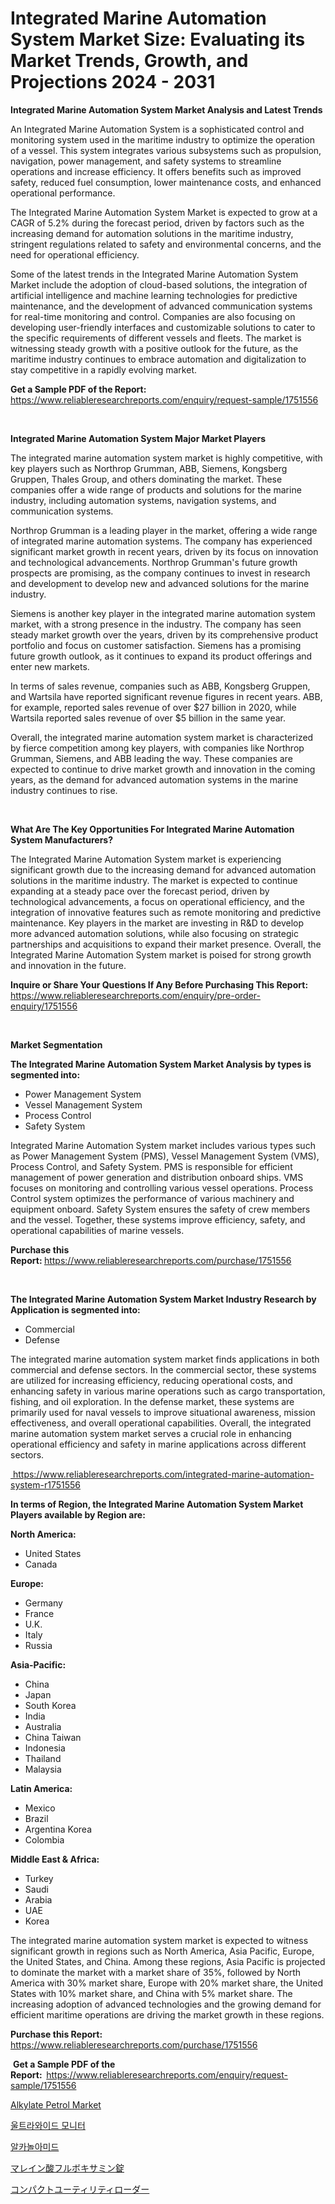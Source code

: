 <p><h1>Integrated Marine Automation System Market Size: Evaluating its Market Trends, Growth, and Projections 2024 - 2031</h1></p><p><strong>Integrated Marine Automation System Market Analysis and Latest Trends</strong></p>
<p><p>An Integrated Marine Automation System is a sophisticated control and monitoring system used in the maritime industry to optimize the operation of a vessel. This system integrates various subsystems such as propulsion, navigation, power management, and safety systems to streamline operations and increase efficiency. It offers benefits such as improved safety, reduced fuel consumption, lower maintenance costs, and enhanced operational performance.</p><p>The Integrated Marine Automation System Market is expected to grow at a CAGR of 5.2% during the forecast period, driven by factors such as the increasing demand for automation solutions in the maritime industry, stringent regulations related to safety and environmental concerns, and the need for operational efficiency.</p><p>Some of the latest trends in the Integrated Marine Automation System Market include the adoption of cloud-based solutions, the integration of artificial intelligence and machine learning technologies for predictive maintenance, and the development of advanced communication systems for real-time monitoring and control. Companies are also focusing on developing user-friendly interfaces and customizable solutions to cater to the specific requirements of different vessels and fleets. The market is witnessing steady growth with a positive outlook for the future, as the maritime industry continues to embrace automation and digitalization to stay competitive in a rapidly evolving market.</p></p>
<p><strong>Get a Sample PDF of the Report:&nbsp;</strong> <a href="https://www.reliableresearchreports.com/enquiry/request-sample/1751556">https://www.reliableresearchreports.com/enquiry/request-sample/1751556</a></p>
<p>&nbsp;</p>
<p><strong>Integrated Marine Automation System Major Market Players</strong></p>
<p><p>The integrated marine automation system market is highly competitive, with key players such as Northrop Grumman, ABB, Siemens, Kongsberg Gruppen, Thales Group, and others dominating the market. These companies offer a wide range of products and solutions for the marine industry, including automation systems, navigation systems, and communication systems.</p><p>Northrop Grumman is a leading player in the market, offering a wide range of integrated marine automation systems. The company has experienced significant market growth in recent years, driven by its focus on innovation and technological advancements. Northrop Grumman's future growth prospects are promising, as the company continues to invest in research and development to develop new and advanced solutions for the marine industry.</p><p>Siemens is another key player in the integrated marine automation system market, with a strong presence in the industry. The company has seen steady market growth over the years, driven by its comprehensive product portfolio and focus on customer satisfaction. Siemens has a promising future growth outlook, as it continues to expand its product offerings and enter new markets.</p><p>In terms of sales revenue, companies such as ABB, Kongsberg Gruppen, and Wartsila have reported significant revenue figures in recent years. ABB, for example, reported sales revenue of over $27 billion in 2020, while Wartsila reported sales revenue of over $5 billion in the same year.</p><p>Overall, the integrated marine automation system market is characterized by fierce competition among key players, with companies like Northrop Grumman, Siemens, and ABB leading the way. These companies are expected to continue to drive market growth and innovation in the coming years, as the demand for advanced automation systems in the marine industry continues to rise.</p></p>
<p>&nbsp;</p>
<p><strong>What Are The Key Opportunities For Integrated Marine Automation System Manufacturers?</strong></p>
<p><p>The Integrated Marine Automation System market is experiencing significant growth due to the increasing demand for advanced automation solutions in the maritime industry. The market is expected to continue expanding at a steady pace over the forecast period, driven by technological advancements, a focus on operational efficiency, and the integration of innovative features such as remote monitoring and predictive maintenance. Key players in the market are investing in R&D to develop more advanced automation solutions, while also focusing on strategic partnerships and acquisitions to expand their market presence. Overall, the Integrated Marine Automation System market is poised for strong growth and innovation in the future.</p></p>
<p><strong>Inquire or Share Your Questions If Any Before Purchasing This Report:</strong> <a href="https://www.reliableresearchreports.com/enquiry/pre-order-enquiry/1751556">https://www.reliableresearchreports.com/enquiry/pre-order-enquiry/1751556</a></p>
<p>&nbsp;</p>
<p><strong>Market Segmentation</strong></p>
<p><strong>The Integrated Marine Automation System Market Analysis by types is segmented into:</strong></p>
<p><ul><li>Power Management System</li><li>Vessel Management System</li><li>Process Control</li><li>Safety System</li></ul></p>
<p><p>Integrated Marine Automation System market includes various types such as Power Management System (PMS), Vessel Management System (VMS), Process Control, and Safety System. PMS is responsible for efficient management of power generation and distribution onboard ships. VMS focuses on monitoring and controlling various vessel operations. Process Control system optimizes the performance of various machinery and equipment onboard. Safety System ensures the safety of crew members and the vessel. Together, these systems improve efficiency, safety, and operational capabilities of marine vessels.</p></p>
<p><strong>Purchase this Report:&nbsp;</strong><a href="https://www.reliableresearchreports.com/purchase/1751556">https://www.reliableresearchreports.com/purchase/1751556</a></p>
<p>&nbsp;</p>
<p><strong>The Integrated Marine Automation System Market Industry Research by Application is segmented into:</strong></p>
<p><ul><li>Commercial</li><li>Defense</li></ul></p>
<p><p>The integrated marine automation system market finds applications in both commercial and defense sectors. In the commercial sector, these systems are utilized for increasing efficiency, reducing operational costs, and enhancing safety in various marine operations such as cargo transportation, fishing, and oil exploration. In the defense market, these systems are primarily used for naval vessels to improve situational awareness, mission effectiveness, and overall operational capabilities. Overall, the integrated marine automation system market serves a crucial role in enhancing operational efficiency and safety in marine applications across different sectors.</p></p>
<p><a href="https://www.reliableresearchreports.com/integrated-marine-automation-system-r1751556">&nbsp;https://www.reliableresearchreports.com/integrated-marine-automation-system-r1751556</a></p>
<p><strong>In terms of Region, the Integrated Marine Automation System Market Players available by Region are:</strong></p>
<p>
    <p> <strong> North America: </strong>
        <ul>
            <li>United States</li>
            <li>Canada</li>
        </ul>
        </p> 
    <p> <strong> Europe: </strong>
        <ul>
            <li>Germany</li>
            <li>France</li>
            <li>U.K.</li>
            <li>Italy</li>
            <li>Russia</li>
        </ul>
        </p> 
    <p> <strong> Asia-Pacific: </strong>
        <ul>
            <li>China</li>
            <li>Japan</li>
            <li>South Korea</li>
            <li>India</li>
            <li>Australia</li>
            <li>China Taiwan</li>
            <li>Indonesia</li>
            <li>Thailand</li>
            <li>Malaysia</li>
        </ul>
        </p> 
    <p> <strong> Latin America: </strong>
        <ul>
            <li>Mexico</li>
            <li>Brazil</li>
            <li>Argentina Korea</li>
            <li>Colombia</li>
        </ul>
        </p> 
    <p> <strong> Middle East & Africa: </strong>
        <ul>
            <li>Turkey</li>
            <li>Saudi</li>
            <li>Arabia</li>
            <li>UAE</li>
            <li>Korea</li>
        </ul>
    </p>
    </p>
<p><p>The integrated marine automation system market is expected to witness significant growth in regions such as North America, Asia Pacific, Europe, the United States, and China. Among these regions, Asia Pacific is projected to dominate the market with a market share of 35%, followed by North America with 30% market share, Europe with 20% market share, the United States with 10% market share, and China with 5% market share. The increasing adoption of advanced technologies and the growing demand for efficient maritime operations are driving the market growth in these regions.</p></p>
<p><strong>Purchase this Report: </strong><a href="https://www.reliableresearchreports.com/purchase/1751556">https://www.reliableresearchreports.com/purchase/1751556</a></p>
<p>&nbsp;<strong>Get a Sample PDF of the Report:&nbsp;&nbsp;</strong><a href="https://www.reliableresearchreports.com/enquiry/request-sample/1751556">https://www.reliableresearchreports.com/enquiry/request-sample/1751556</a></p>
<p><strong></strong></p>
<p><p><a href="https://issuu.com/reportprime-2/docs/alkylate-petrol-market-size-2030.pptx">Alkylate Petrol Market</a></p><p><a href="https://medium.com/@garyauer906782023/%EC%9A%B8%ED%8A%B8%EB%9D%BC%EC%99%80%EC%9D%B4%EB%93%9C-%EB%AA%A8%EB%8B%88%ED%84%B0-%EC%8B%9C%EC%9E%A5-%EA%B7%9C%EB%AA%A8-cagr-2024-2030%EB%85%84-%ED%8A%B8%EB%A0%8C%EB%93%9C-7d94388b0545">울트라와이드 모니터</a></p><p><a href="https://github.com/TrevorKruvalis5678/Market-Research-Report-List-1/blob/main/602616229052.md">알카놀아미드</a></p><p><a href="https://github.com/avwofrml53535/Market-Research-Report-List-1/blob/main/487033331629.md">マレイン酸フルボキサミン錠</a></p><p><a href="https://github.com/vtbvgl20191192/Market-Research-Report-List-1/blob/main/418872531630.md">コンパクトユーティリティローダー</a></p></p>